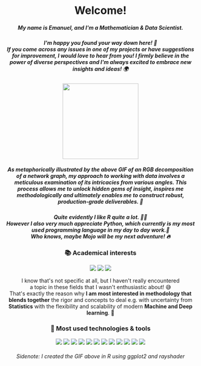 <h1 align='center'> Welcome!</h1>
<!--<h1 align='center'> :wave: Welcome! :wave:</h1>-->
<h5 align='center'> My name is Emanuel, and I'm a Mathematician & Data Scientist. </h5>

<h5 align='center'> I'm happy you found your way down here! 🥳<br> If you come across any issues in one of my projects or have suggestions for improvement, I would love to hear from you! I firmly believe in the power of diverse perspectives and I'm always excited to embrace new insights and ideas! 🌍 </h5>

<p align='center'>
  <img src="network_gif_small.gif" width="200" height="200"/>
</p>

<h5 align='center'> As metaphorically illustrated by the above GIF of an RGB decomposition of a network graph, my approach to working with data involves a meticulous examination of its intricacies from various angles. This process allows me to unlock hidden gems of insight, inspires me methodologically and ultimately enables me to construct robust, production-grade deliverables. 💎</h5>
<h5 align='center'> Quite evidently I like R quite a lot. 🧑‍💻 <br> However I also very much appreciate Python, which currently is my most used programming language in my day to day work.🐍 <br>Who knows, maybe Mojo will be my next adventure! 🔥  </h5>


<h3 align='center'> 📚 Academical interests </h3>

<p align='center'>
  <img src= "https://img.shields.io/badge/Statistics-informational?style=flat&color=114797"/>
  <img src= "https://img.shields.io/badge/Machine Learning-informational?style=flat&color=114797"/>
  <img src= "https://img.shields.io/badge/Data Science-informational?style=flat&color=114797"/>
</p>
<p align='center'>
  I know that's not specific at all, but I haven't really encountered<br> a topic in these fields that I wasn't enthusiastic about! 😅 
  <br>That's exactly the reason why <b>I am most interested in methodology that blends together</b> the rigor and concepts to deal e.g. with uncertainty from <b>Statistics</b> with the flexibility and scalability of modern <b>Machine and Deep learning</b>. 🤩
</p>

<h3 align='center'> 🔧 Most used technologies & tools </h3>

<p align='center'>
  <img src= "https://img.shields.io/badge/R-informational?style=flat&logo=Rstudio&logoColor=white&color=114797"/>
  <img src= "https://img.shields.io/badge/RStudio-informational?style=flat&logo=Rstudio&logoColor=white&color=114797"/>
  <img src= "https://img.shields.io/badge/Python-informational?style=flat&logo=python&logoColor=white&color=114797"/>
  <img src= "https://img.shields.io/badge/VS Code-informational?style=flat&logo=VisualStudioCode&logoColor=white&color=114797"/>
  <img src= "https://img.shields.io/badge/SQL-informational?style=flat&logo=PostgreSQL&logoColor=white&color=114797"/>
  <img src= "https://img.shields.io/badge/AWS-informational?style=flat&logo=amazon-web-services&logoColor=white&color=114797"/>
  <img src= "https://img.shields.io/badge/FastAPI-informational?style=flat&logo=FastAPI&logoColor=white&color=114797"/>
  <img src= "https://img.shields.io/badge/Metaflow-informational?style=flat&logo=metaflow&logoColor=white&color=114797"/>
  <!--<img src= "https://img.shields.io/badge/MLflow-informational?style=flat&logo=mlflow&logoColor=white&color=114797"/>-->
  <img src= "https://img.shields.io/badge/Docker-informational?style=flat&logo=Docker&logoColor=white&color=114797"/>
  <img src= "https://img.shields.io/badge/LaTex-informational?style=flat&logo=LaTex&logoColor=white&color=114797"/>
  <img src= "https://img.shields.io/badge/MS Office-informational?style=flat&logo=microsoft&logoColor=white&color=114797"/>
  <img src= "https://img.shields.io/badge/Git-informational?style=flat&logo=git&logoColor=white&color=114797"/>
  <!--<img src= "https://img.shields.io/badge/Bash-informational?style=flat&logo=gnu-bash&logoColor=white&color=114797"/>-->
  <!-- very basic knowledge C++, Matlab, Java-->
  <!--<img src= "https://img.shields.io/badge/C++-informational?style=flat&logo=c%2B%2B&logoColor=white&color=114797"/>-->
</p>

<!--
<img align="center" src="https://github-readme-stats.vercel.app/api/top-langs/?username=EmanuelSommer&hide=html&layout=compact&theme=synthwave" />
<img align="center" src="https://github-readme-stats.vercel.app/api/?username=EmanuelSommer&theme=synthwave" />
![](supeR.gif)
-->

<h6 align='center'>
  Sidenote: I created the GIF above in R using ggplot2 and rayshader
</h6>
